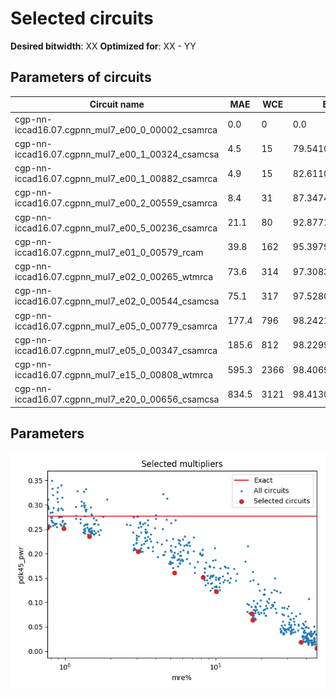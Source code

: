 
Selected circuits
===================
**Desired bitwidth**: XX
**Optimized for**: XX - YY


Parameters of circuits
----------------------------

| Circuit name | MAE | WCE | EP | Download |
| ----- |  ---- | ---- | --- | ---- | 
| cgp-nn-iccad16.07.cgpnn_mul7_e00_0_00002_csamrca | 0.0 | 0 | 0.0 |  [Verilog](cgp-nn-iccad16.07.cgpnn_mul7_e00_0_00002_csamrca.v) [C](cgp-nn-iccad16.07.cgpnn_mul7_e00_0_00002_csamrca.c) |
| cgp-nn-iccad16.07.cgpnn_mul7_e00_1_00324_csamcsa | 4.5 | 15 | 79.541015625 |  [Verilog](cgp-nn-iccad16.07.cgpnn_mul7_e00_1_00324_csamcsa.v) [C](cgp-nn-iccad16.07.cgpnn_mul7_e00_1_00324_csamcsa.c) |
| cgp-nn-iccad16.07.cgpnn_mul7_e00_1_00882_csamrca | 4.9 | 15 | 82.6110839844 |  [Verilog](cgp-nn-iccad16.07.cgpnn_mul7_e00_1_00882_csamrca.v) [C](cgp-nn-iccad16.07.cgpnn_mul7_e00_1_00882_csamrca.c) |
| cgp-nn-iccad16.07.cgpnn_mul7_e00_2_00559_csamrca | 8.4 | 31 | 87.3474121094 |  [Verilog](cgp-nn-iccad16.07.cgpnn_mul7_e00_2_00559_csamrca.v) [C](cgp-nn-iccad16.07.cgpnn_mul7_e00_2_00559_csamrca.c) |
| cgp-nn-iccad16.07.cgpnn_mul7_e00_5_00236_csamrca | 21.1 | 80 | 92.8771972656 |  [Verilog](cgp-nn-iccad16.07.cgpnn_mul7_e00_5_00236_csamrca.v) [C](cgp-nn-iccad16.07.cgpnn_mul7_e00_5_00236_csamrca.c) |
| cgp-nn-iccad16.07.cgpnn_mul7_e01_0_00579_rcam | 39.8 | 162 | 95.3979492188 |  [Verilog](cgp-nn-iccad16.07.cgpnn_mul7_e01_0_00579_rcam.v) [C](cgp-nn-iccad16.07.cgpnn_mul7_e01_0_00579_rcam.c) |
| cgp-nn-iccad16.07.cgpnn_mul7_e02_0_00265_wtmrca | 73.6 | 314 | 97.3083496094 |  [Verilog](cgp-nn-iccad16.07.cgpnn_mul7_e02_0_00265_wtmrca.v) [C](cgp-nn-iccad16.07.cgpnn_mul7_e02_0_00265_wtmrca.c) |
| cgp-nn-iccad16.07.cgpnn_mul7_e02_0_00544_csamcsa | 75.1 | 317 | 97.5280761719 |  [Verilog](cgp-nn-iccad16.07.cgpnn_mul7_e02_0_00544_csamcsa.v) [C](cgp-nn-iccad16.07.cgpnn_mul7_e02_0_00544_csamcsa.c) |
| cgp-nn-iccad16.07.cgpnn_mul7_e05_0_00779_csamrca | 177.4 | 796 | 98.2421875 |  [Verilog](cgp-nn-iccad16.07.cgpnn_mul7_e05_0_00779_csamrca.v) [C](cgp-nn-iccad16.07.cgpnn_mul7_e05_0_00779_csamrca.c) |
| cgp-nn-iccad16.07.cgpnn_mul7_e05_0_00347_csamrca | 185.6 | 812 | 98.2299804688 |  [Verilog](cgp-nn-iccad16.07.cgpnn_mul7_e05_0_00347_csamrca.v) [C](cgp-nn-iccad16.07.cgpnn_mul7_e05_0_00347_csamrca.c) |
| cgp-nn-iccad16.07.cgpnn_mul7_e15_0_00808_wtmrca | 595.3 | 2366 | 98.4069824219 |  [Verilog](cgp-nn-iccad16.07.cgpnn_mul7_e15_0_00808_wtmrca.v) [C](cgp-nn-iccad16.07.cgpnn_mul7_e15_0_00808_wtmrca.c) |
| cgp-nn-iccad16.07.cgpnn_mul7_e20_0_00656_csamcsa | 834.5 | 3121 | 98.4130859375 |  [Verilog](cgp-nn-iccad16.07.cgpnn_mul7_e20_0_00656_csamcsa.v) [C](cgp-nn-iccad16.07.cgpnn_mul7_e20_0_00656_csamcsa.c) |

Parameters
--------------
![Parameters figure](fig.png)
         